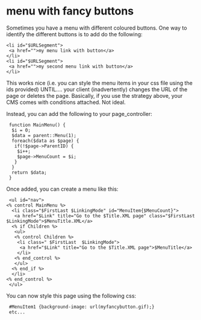 # menu with fancy buttons
Sometimes you have a menu with different coloured buttons.  One way to identify the different buttons is to add do the following:
~~~ {html}
<li id="$URLSegment">
 <a href="">my menu link with button</a>
</li>
<li id="$URLSegment">
 <a href="">my second menu link with button</a>
</li>
~~~

This works nice (i.e. you can style the menu items in your css file using the ids provided) UNTIL.... your client (inadvertently) changes the URL of the page or deletes the page.  Basically, if you use the strategy above, your CMS comes with conditions attached. Not ideal.

Instead, you can add the following to your page_controller:

~~~ {php}
 function MainMenu() {
  $i = 0;
  $data = parent::Menu(1);
  foreach($data as $page) {
   if(!$page->ParentID) {
    $i++;
    $page->MenuCount = $i;
   }
  }
  return $data;
 }
~~~

Once added, you can create a menu like this:

~~~ {html}
 <ul id="nav">
<% control MainMenu %>
  <li class="$FirstLast $LinkingMode" id="MenuItem{$MenuCount}">
   <a href="$Link" title="Go to the $Title.XML page" class="$FirstLast $LinkingMode">$MenuTitle.XML</a>
  <% if Children %>
   <ul>
   <% control Children %>
    <li class=" $FirstLast  $LinkingMode">
     <a href="$Link" title="Go to the $Title.XML page">$MenuTitle</a>
    </li>
   <% end_control %>
   </ul>
  <% end_if %>  
  </li>
<% end_control %>
 </ul>
~~~

You can now style this page using the following css:

~~~ {css}
 #MenuItem1 {background-image: url(myfancybutton.gif);} 
 etc...
~~~


